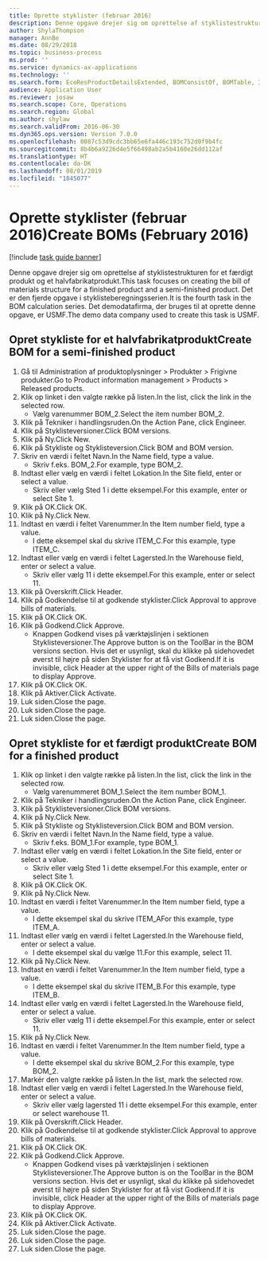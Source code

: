 ```yaml
---
title: Oprette styklister (februar 2016)
description: Denne opgave drejer sig om oprettelse af styklistestrukturen for et færdigt produkt og et halvfabrikatprodukt.
author: ShylaThompson
manager: AnnBe
ms.date: 08/29/2018
ms.topic: business-process
ms.prod: ''
ms.service: dynamics-ax-applications
ms.technology: ''
ms.search.form: EcoResProductDetailsExtended, BOMConsistOf, BOMTable, InventLocationIdLookup
audience: Application User
ms.reviewer: josaw
ms.search.scope: Core, Operations
ms.search.region: Global
ms.author: shylaw
ms.search.validFrom: 2016-06-30
ms.dyn365.ops.version: Version 7.0.0
ms.openlocfilehash: 0087c53d9cdc3bb65e6fa446c193c752d0f9b4fc
ms.sourcegitcommit: 8b4b6a9226d4e5f66498ab2a5b4160e26dd112af
ms.translationtype: HT
ms.contentlocale: da-DK
ms.lasthandoff: 08/01/2019
ms.locfileid: "1845077"
---
```

# <a name="create-boms-february-2016"></a><span data-ttu-id="7981a-103">Oprette styklister (februar 2016)</span><span class="sxs-lookup"><span data-stu-id="7981a-103">Create BOMs (February 2016)</span></span>

[!include [task guide banner](../../includes/task-guide-banner.md)]

<span data-ttu-id="7981a-104">Denne opgave drejer sig om oprettelse af styklistestrukturen for et færdigt produkt og et halvfabrikatprodukt.</span><span class="sxs-lookup"><span data-stu-id="7981a-104">This task focuses on creating the bill of materials structure for a finished product and a semi-finished product.</span></span> <span data-ttu-id="7981a-105">Det er den fjerde opgave i styklisteberegningsserien.</span><span class="sxs-lookup"><span data-stu-id="7981a-105">It is the fourth task in the BOM calculation series.</span></span> <span data-ttu-id="7981a-106">Det demodatafirma, der bruges til at oprette denne opgave, er USMF.</span><span class="sxs-lookup"><span data-stu-id="7981a-106">The demo data company used to create this task is USMF.</span></span>


## <a name="create-bom-for-a-semi-finished-product"></a><span data-ttu-id="7981a-107">Opret stykliste for et halvfabrikatprodukt</span><span class="sxs-lookup"><span data-stu-id="7981a-107">Create BOM for a semi-finished product</span></span>
1. <span data-ttu-id="7981a-108">Gå til Administration af produktoplysninger > Produkter > Frigivne produkter.</span><span class="sxs-lookup"><span data-stu-id="7981a-108">Go to Product information management > Products > Released products.</span></span>
2. <span data-ttu-id="7981a-109">Klik op linket i den valgte række på listen.</span><span class="sxs-lookup"><span data-stu-id="7981a-109">In the list, click the link in the selected row.</span></span>
    * <span data-ttu-id="7981a-110">Vælg varenummer BOM_2.</span><span class="sxs-lookup"><span data-stu-id="7981a-110">Select the item number BOM_2.</span></span>  
3. <span data-ttu-id="7981a-111">Klik på Tekniker i handlingsruden.</span><span class="sxs-lookup"><span data-stu-id="7981a-111">On the Action Pane, click Engineer.</span></span>
4. <span data-ttu-id="7981a-112">Klik på Styklisteversioner.</span><span class="sxs-lookup"><span data-stu-id="7981a-112">Click BOM versions.</span></span>
5. <span data-ttu-id="7981a-113">Klik på Ny.</span><span class="sxs-lookup"><span data-stu-id="7981a-113">Click New.</span></span>
6. <span data-ttu-id="7981a-114">Klik på Stykliste og Styklisteversion.</span><span class="sxs-lookup"><span data-stu-id="7981a-114">Click BOM and BOM version.</span></span>
7. <span data-ttu-id="7981a-115">Skriv en værdi i feltet Navn.</span><span class="sxs-lookup"><span data-stu-id="7981a-115">In the Name field, type a value.</span></span>
    * <span data-ttu-id="7981a-116">Skriv f.eks. BOM_2.</span><span class="sxs-lookup"><span data-stu-id="7981a-116">For example, type BOM_2.</span></span>  
8. <span data-ttu-id="7981a-117">Indtast eller vælg en værdi i feltet Lokation.</span><span class="sxs-lookup"><span data-stu-id="7981a-117">In the Site field, enter or select a value.</span></span>
    * <span data-ttu-id="7981a-118">Skriv eller vælg Sted 1 i dette eksempel.</span><span class="sxs-lookup"><span data-stu-id="7981a-118">For this example, enter or select Site 1.</span></span>  
9. <span data-ttu-id="7981a-119">Klik på OK.</span><span class="sxs-lookup"><span data-stu-id="7981a-119">Click OK.</span></span>
10. <span data-ttu-id="7981a-120">Klik på Ny.</span><span class="sxs-lookup"><span data-stu-id="7981a-120">Click New.</span></span>
11. <span data-ttu-id="7981a-121">Indtast en værdi i feltet Varenummer.</span><span class="sxs-lookup"><span data-stu-id="7981a-121">In the Item number field, type a value.</span></span>
    * <span data-ttu-id="7981a-122">I dette eksempel skal du skrive ITEM_C.</span><span class="sxs-lookup"><span data-stu-id="7981a-122">For this example, type ITEM_C.</span></span>  
12. <span data-ttu-id="7981a-123">Indtast eller vælg en værdi i feltet Lagersted.</span><span class="sxs-lookup"><span data-stu-id="7981a-123">In the Warehouse field, enter or select a value.</span></span>
    * <span data-ttu-id="7981a-124">Skriv eller vælg 11 i dette eksempel.</span><span class="sxs-lookup"><span data-stu-id="7981a-124">For this example, enter or select 11.</span></span>  
13. <span data-ttu-id="7981a-125">Klik på Overskrift.</span><span class="sxs-lookup"><span data-stu-id="7981a-125">Click Header.</span></span>
14. <span data-ttu-id="7981a-126">Klik på Godkendelse til at godkende styklister.</span><span class="sxs-lookup"><span data-stu-id="7981a-126">Click Approval to approve bills of materials.</span></span>
15. <span data-ttu-id="7981a-127">Klik på OK.</span><span class="sxs-lookup"><span data-stu-id="7981a-127">Click OK.</span></span>
16. <span data-ttu-id="7981a-128">Klik på Godkend.</span><span class="sxs-lookup"><span data-stu-id="7981a-128">Click Approve.</span></span>
    * <span data-ttu-id="7981a-129">Knappen Godkend vises på værktøjslinjen i sektionen Styklisteversioner.</span><span class="sxs-lookup"><span data-stu-id="7981a-129">The Approve button is on the ToolBar in the  BOM versions section.</span></span> <span data-ttu-id="7981a-130">Hvis det er usynligt, skal du klikke på sidehovedet øverst til højre på siden Styklister for at få vist Godkend.</span><span class="sxs-lookup"><span data-stu-id="7981a-130">If it is invisible, click Header at the upper right of the Bills of materials page to display Approve.</span></span>  
17. <span data-ttu-id="7981a-131">Klik på OK.</span><span class="sxs-lookup"><span data-stu-id="7981a-131">Click OK.</span></span>
18. <span data-ttu-id="7981a-132">Klik på Aktiver.</span><span class="sxs-lookup"><span data-stu-id="7981a-132">Click Activate.</span></span>
19. <span data-ttu-id="7981a-133">Luk siden.</span><span class="sxs-lookup"><span data-stu-id="7981a-133">Close the page.</span></span>
20. <span data-ttu-id="7981a-134">Luk siden.</span><span class="sxs-lookup"><span data-stu-id="7981a-134">Close the page.</span></span>
21. <span data-ttu-id="7981a-135">Luk siden.</span><span class="sxs-lookup"><span data-stu-id="7981a-135">Close the page.</span></span>

## <a name="create-bom-for-a-finished-product"></a><span data-ttu-id="7981a-136">Opret stykliste for et færdigt produkt</span><span class="sxs-lookup"><span data-stu-id="7981a-136">Create BOM for a finished product</span></span>
1. <span data-ttu-id="7981a-137">Klik op linket i den valgte række på listen.</span><span class="sxs-lookup"><span data-stu-id="7981a-137">In the list, click the link in the selected row.</span></span>
    * <span data-ttu-id="7981a-138">Vælg varenummeret BOM_1.</span><span class="sxs-lookup"><span data-stu-id="7981a-138">Select the item number BOM_1.</span></span>  
2. <span data-ttu-id="7981a-139">Klik på Tekniker i handlingsruden.</span><span class="sxs-lookup"><span data-stu-id="7981a-139">On the Action Pane, click Engineer.</span></span>
3. <span data-ttu-id="7981a-140">Klik på Styklisteversioner.</span><span class="sxs-lookup"><span data-stu-id="7981a-140">Click BOM versions.</span></span>
4. <span data-ttu-id="7981a-141">Klik på Ny.</span><span class="sxs-lookup"><span data-stu-id="7981a-141">Click New.</span></span>
5. <span data-ttu-id="7981a-142">Klik på Stykliste og Styklisteversion.</span><span class="sxs-lookup"><span data-stu-id="7981a-142">Click BOM and BOM version.</span></span>
6. <span data-ttu-id="7981a-143">Skriv en værdi i feltet Navn.</span><span class="sxs-lookup"><span data-stu-id="7981a-143">In the Name field, type a value.</span></span>
    * <span data-ttu-id="7981a-144">Skriv f.eks. BOM_1.</span><span class="sxs-lookup"><span data-stu-id="7981a-144">For example, type BOM_1.</span></span>  
7. <span data-ttu-id="7981a-145">Indtast eller vælg en værdi i feltet Lokation.</span><span class="sxs-lookup"><span data-stu-id="7981a-145">In the Site field, enter or select a value.</span></span>
    * <span data-ttu-id="7981a-146">Skriv eller vælg Sted 1 i dette eksempel.</span><span class="sxs-lookup"><span data-stu-id="7981a-146">For this example, enter or select Site 1.</span></span>  
8. <span data-ttu-id="7981a-147">Klik på OK.</span><span class="sxs-lookup"><span data-stu-id="7981a-147">Click OK.</span></span>
9. <span data-ttu-id="7981a-148">Klik på Ny.</span><span class="sxs-lookup"><span data-stu-id="7981a-148">Click New.</span></span>
10. <span data-ttu-id="7981a-149">Indtast en værdi i feltet Varenummer.</span><span class="sxs-lookup"><span data-stu-id="7981a-149">In the Item number field, type a value.</span></span>
    * <span data-ttu-id="7981a-150">I dette eksempel skal du skrive ITEM_A</span><span class="sxs-lookup"><span data-stu-id="7981a-150">For this example, type ITEM_A.</span></span>  
11. <span data-ttu-id="7981a-151">Indtast eller vælg en værdi i feltet Lagersted.</span><span class="sxs-lookup"><span data-stu-id="7981a-151">In the Warehouse field, enter or select a value.</span></span>
    * <span data-ttu-id="7981a-152">I dette eksempel skal du vælge 11.</span><span class="sxs-lookup"><span data-stu-id="7981a-152">For this example, select 11.</span></span>  
12. <span data-ttu-id="7981a-153">Klik på Ny.</span><span class="sxs-lookup"><span data-stu-id="7981a-153">Click New.</span></span>
13. <span data-ttu-id="7981a-154">Indtast en værdi i feltet Varenummer.</span><span class="sxs-lookup"><span data-stu-id="7981a-154">In the Item number field, type a value.</span></span>
    * <span data-ttu-id="7981a-155">I dette eksempel skal du skrive ITEM_B.</span><span class="sxs-lookup"><span data-stu-id="7981a-155">For this example, type ITEM_B.</span></span>  
14. <span data-ttu-id="7981a-156">Indtast eller vælg en værdi i feltet Lagersted.</span><span class="sxs-lookup"><span data-stu-id="7981a-156">In the Warehouse field, enter or select a value.</span></span>
    * <span data-ttu-id="7981a-157">Skriv eller vælg 11 i dette eksempel.</span><span class="sxs-lookup"><span data-stu-id="7981a-157">For this example, enter or select 11.</span></span>  
15. <span data-ttu-id="7981a-158">Klik på Ny.</span><span class="sxs-lookup"><span data-stu-id="7981a-158">Click New.</span></span>
16. <span data-ttu-id="7981a-159">Indtast en værdi i feltet Varenummer.</span><span class="sxs-lookup"><span data-stu-id="7981a-159">In the Item number field, type a value.</span></span>
    * <span data-ttu-id="7981a-160">I dette eksempel skal du skrive BOM_2.</span><span class="sxs-lookup"><span data-stu-id="7981a-160">For this example, type BOM_2.</span></span>  
17. <span data-ttu-id="7981a-161">Markér den valgte række på listen.</span><span class="sxs-lookup"><span data-stu-id="7981a-161">In the list, mark the selected row.</span></span>
18. <span data-ttu-id="7981a-162">Indtast eller vælg en værdi i feltet Lagersted.</span><span class="sxs-lookup"><span data-stu-id="7981a-162">In the Warehouse field, enter or select a value.</span></span>
    * <span data-ttu-id="7981a-163">Skriv eller vælg lagersted 11 i dette eksempel.</span><span class="sxs-lookup"><span data-stu-id="7981a-163">For this example, enter or select warehouse 11.</span></span>  
19. <span data-ttu-id="7981a-164">Klik på Overskrift.</span><span class="sxs-lookup"><span data-stu-id="7981a-164">Click Header.</span></span>
20. <span data-ttu-id="7981a-165">Klik på Godkendelse til at godkende styklister.</span><span class="sxs-lookup"><span data-stu-id="7981a-165">Click Approval to approve bills of materials.</span></span>
21. <span data-ttu-id="7981a-166">Klik på OK.</span><span class="sxs-lookup"><span data-stu-id="7981a-166">Click OK.</span></span>
22. <span data-ttu-id="7981a-167">Klik på Godkend.</span><span class="sxs-lookup"><span data-stu-id="7981a-167">Click Approve.</span></span>
    * <span data-ttu-id="7981a-168">Knappen Godkend vises på værktøjslinjen i sektionen Styklisteversioner.</span><span class="sxs-lookup"><span data-stu-id="7981a-168">The Approve button is on the ToolBar in the  BOM versions section.</span></span> <span data-ttu-id="7981a-169">Hvis det er usynligt, skal du klikke på sidehovedet øverst til højre på siden Styklister for at få vist Godkend.</span><span class="sxs-lookup"><span data-stu-id="7981a-169">If it is invisible, click Header at the upper right of the Bills of materials page to display Approve.</span></span>  
23. <span data-ttu-id="7981a-170">Klik på OK.</span><span class="sxs-lookup"><span data-stu-id="7981a-170">Click OK.</span></span>
24. <span data-ttu-id="7981a-171">Klik på Aktiver.</span><span class="sxs-lookup"><span data-stu-id="7981a-171">Click Activate.</span></span>
25. <span data-ttu-id="7981a-172">Luk siden.</span><span class="sxs-lookup"><span data-stu-id="7981a-172">Close the page.</span></span>
26. <span data-ttu-id="7981a-173">Luk siden.</span><span class="sxs-lookup"><span data-stu-id="7981a-173">Close the page.</span></span>
27. <span data-ttu-id="7981a-174">Luk siden.</span><span class="sxs-lookup"><span data-stu-id="7981a-174">Close the page.</span></span>

